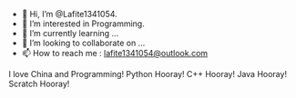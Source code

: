 - 👋 Hi, I’m @Lafite1341054.
- 👀 I’m interested in Programming.
- 🌱 I’m currently learning ...
- 💞️ I’m looking to collaborate on ...
- 📫 How to reach me : lafite1341054@outlook.com

<!---
Lafite1341054/Lafite1341054 is a ✨ special ✨ repository because its `README.md` (this file) appears on your GitHub profile.
You can click the Preview link to take a look at your changes.
--->

I love China and Programming!
Python Hooray!
C++ Hooray!
Java Hooray!
Scratch Hooray!
